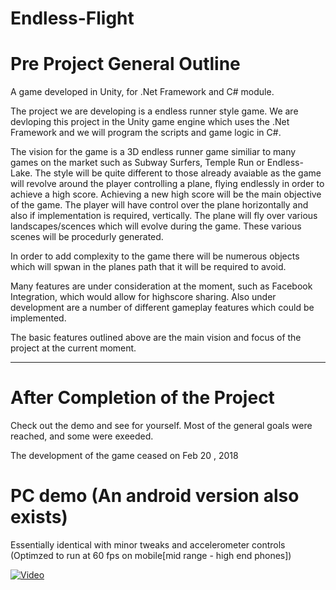 # Endless-Flight

# Pre Project General Outline

A game developed in Unity, for .Net Framework and C# module.

The project we are developing is a endless runner style game.
We are devloping this project in the Unity game engine which uses the .Net Framework and we will program the scripts and game logic in C#.

The vision for the game is a 3D endless runner game similiar to many games on the market such as Subway Surfers, Temple Run or Endless-Lake.
The style will be quite different to those already avaiable as the game will revolve around the player controlling a plane, flying endlessly in order to achieve a high score. Achieving a new high score will be the main objective of the game. 
The player will have control over the plane horizontally and  also if implementation is required, vertically. 
The plane will fly over various landscapes/scences which will evolve during the game. These various scenes will be procedurly generated.

In order to add complexity to the game there will be numerous objects which will spwan in the planes path that it will be required to avoid.

Many features are under consideration at the moment, such as Facebook Integration, which would allow for highscore sharing. Also under development are a number of different gameplay features which could be implemented.

The basic features outlined above are the main vision and focus of the project at the current moment.

---------------------------------------------------------------------------------------------------------
# After Completion of the Project

Check out the demo and see for yourself. Most of the general goals were reached, and some were exeeded.

The development of the game ceased on Feb 20 , 2018

# PC demo (An android version also exists)
  Essentially identical with minor tweaks and accelerometer controls (Optimzed to run at 60 fps on mobile[mid range - high end phones])

[![Video](http://img.youtube.com/vi/mNdVrW13r0Y/0.jpg)](https://www.youtube.com/watch?v=mNdVrW13r0Y)



